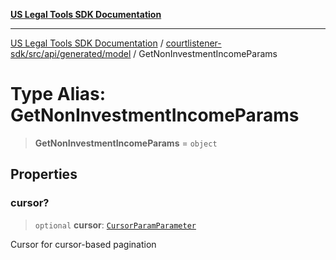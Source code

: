 [**US Legal Tools SDK Documentation**](../../../../../../README.md)

***

[US Legal Tools SDK Documentation](../../../../../../README.md) / [courtlistener-sdk/src/api/generated/model](../README.md) / GetNonInvestmentIncomeParams

# Type Alias: GetNonInvestmentIncomeParams

> **GetNonInvestmentIncomeParams** = `object`

## Properties

### cursor?

> `optional` **cursor**: [`CursorParamParameter`](CursorParamParameter.md)

Cursor for cursor-based pagination
